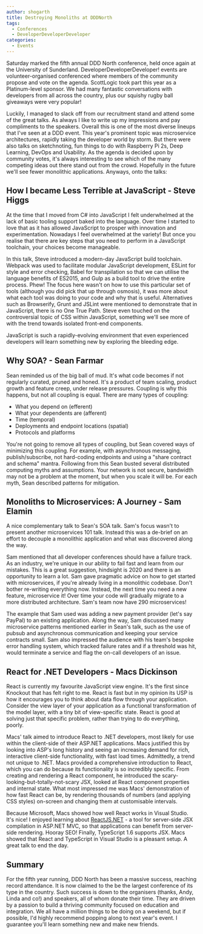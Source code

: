 ```yaml
---
author: shogarth
title: Destroying Monoliths at DDDNorth
tags:
  - Conferences
  - DeveloperDeveloperDeveloper
categories:
  - Events
---
```


Saturday marked the fifth annual DDD North conference, held once again at the University of Sunderland. DeveloperDeveloperDeveloper! events are volunteer-organised conferenced where members of the community propose and vote on the agenda. ScottLogic took part this year as a Platinum-level sponsor. We had many fantastic conversations with developers from all across the country, plus our squishy rugby ball giveaways were very popular!

Luckily, I managed to slack off from our recruitment stand and attend some of the great talks. As always I like to write up my impressions and pay compliments to the speakers. Overall this is one of the most diverse lineups that I've seen at a DDD event. This year's prominent topic was microservice architectures, rapidly taking the developer world by storm. But there were also talks on sketchnoting, fun things to do with Raspberry Pi 2s, Deep Learning, DevOps and Usability. As the agenda is decided upon by community votes, it's always interesting to see which of the many competing ideas out there stand out from the crowd. Hopefully in the future we'll see fewer monolithic applications. Anyways, onto the talks: 

## How I became Less Terrible at JavaScript - Steve Higgs

At the time that I moved from C# into JavaScript I felt underwhelmed at the lack of basic tooling support baked into the language. Over time I started to love that as it has allowed JavaScript to prosper with innovation and experimentation. Nowadays I feel overwhelmed at the variety! But once you realise that there are key steps that you need to perform in a JavaScript toolchain, your choices become manageable.

In this talk, Steve introduced a modern-day JavaScript build toolchain. Webpack was used to facilitate modular JavaScript development, ESLint for style and error checking, Babel for transpilation so that we can utilise the language benefits of ES2015, and Gulp as a build tool to drive the entire process. Phew! The focus here wasn't on how to use this particular set of tools (although you did pick that up through osmosis), it was more about what each tool was doing to your code and why that is useful. Alternatives such as Browserify, Grunt and JSLint were mentioned to demonstrate that in JavaScript, there is no One True Path. Steve even touched on the controversial topic of CSS within JavaScript, something we'll see more of with the trend towards isolated front-end components.

JavaScript is such a rapidly-evolving environment that even experienced developers will learn something new by exploring the bleeding edge.

## Why SOA? - Sean Farmar

Sean reminded us of the big ball of mud. It's what code becomes if not regularly curated, pruned and honed. It's a product of team scaling, product growth and feature creep, under release pressures. Coupling is why this happens, but not all coupling is equal. There are many types of coupling:

* What you depend on (efferent)
* What your dependents are (afferent)
* Time (temporal)
* Deployments and endpoint locations (spatial)
* Protocols and platforms

You're not going to remove all types of coupling, but Sean covered ways of minimizing this coupling. For example, with asynchronous messaging, publish/subscribe, not hard-coding endpoints and using a "share contract and schema" mantra. Following from this Sean busted several distributed computing myths and assumptions. Your network is not secure, bandwidth may not be a problem at the moment, but when you scale it will be. For each myth, Sean described patterns for mitigation.

## Monoliths to Microservices: A Journey - Sam Elamin

A nice complementary talk to Sean's SOA talk. Sam's focus wasn't to present another microservices 101 talk. Instead this was a de-brief on an effort to decouple a monolithic application and what was discovered along the way.

Sam mentioned that all developer conferences should have a failure track. As an industry, we're unique in our ability to fail fast and learn from our mistakes. This is a great suggestion, hindsight is 2020 and there is an opportunity to learn a lot. Sam gave pragmatic advice on how to get started with microservices, if you're already living in a monolithic codebase. Don't bother re-writing everything now. Instead, the next time you need a new feature, microservice it! Over time your code will gradually migrate to a more distributed architecture. Sam's team now have 290 microservices!

The example that Sam used was adding a new payment provider (let's say PayPal) to an existing application. Along the way, Sam discussed many microservice patterns mentioned earlier in Sean's talk, such as the use of pubsub and asynchronous communication and keeping your service contracts small. Sam also impressed the audience with his team's bespoke error handling system, which tracked failure rates and if a threshold was hit, would terminate a service and flag the on-call developers of an issue. 

## React for .NET Developers - Macs Dickinson

React is currently my favourite JavaScript view engine. It's the first since Knockout that has felt right to me. React is fast but in my opinion its USP is how it encourages you to think about data flow through your application. Consider the view layer of your application as a functional transformation of the model layer, with a tiny bit of view-specific state. React is good at solving just that specific problem, rather than trying to do everything, poorly.

Macs' talk aimed to introduce React to .NET developers, most likely for use within the client-side of their ASP.NET applications. Macs justified this by looking into ASP's long history and seeing an increasing demand for rich, interactive client-side functionality, with fast load times. Admittedly, a trend not unique to .NET. Macs provided a comprehensive introduction to React, which you can do because its functionality is so incredibly specific. From creating and rendering a React component, he introduced the scary-looking-but-totally-not-scary JSX, looked at React component properties and internal state. What most impressed me was Macs' demonstration of how fast React can be, by rendering thousands of numbers (and applying CSS styles) on-screen and changing them at customisable intervals.

Because Microsoft, Macs showed how well React works in Visual Studio. It's nice! I enjoyed learning about [ReactJS.NET](http://reactjs.net/) - a tool for server-side JSX compilation in ASP.NET MVC, so that applications can benefit from server-side rendering. Hooray SEO! Finally, TypeScript 1.6 supports JSX. Macs showed that React and TypeScript in Visual Studio is a pleasant setup. A great talk to end the day.

## Summary

For the fifth year running, DDD North has been a massive success, reaching record attendance. It is now claimed to the be the largest conference of its type in the country. Such success is down to the organisers (thanks, Andy, Linda and co!) and speakers, all of whom donate their time. They are driven by a passion to build a thriving community focused on education and integration. We all have a million things to be doing on a weekend, but if possible, I'd highly recommend popping along to next year's event. I guarantee you'll learn something new and make new friends.
